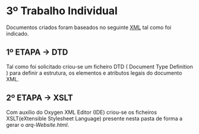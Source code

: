 # 3º Trabalho Individual
Documentos criados foram baseados no seguinte [XML] tal como foi indicado.

## 1º ETAPA -> DTD
Tal como foi solicitado criou-se um ficheiro DTD ( Document Type Definition ) para definir a estrutura, os elementos e atributos legais do documento XML.

## 2º ETAPA -> XSLT
Com auxílio do Oxygen XML Editor (IDE) criou-se os ficheiros XSLT(eXtensible Stylesheet Language) presente nesta pasta de forma a gerar o *arq-Website.html*.

[XML]:http://www4.di.uminho.pt/~jcr/XML/didac/xmldocs/arq.xml
